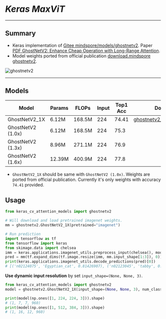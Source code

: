 # ___Keras MaxViT___
***

## Summary
  - Keras implementation of [Gitee mindspore/models/ghostnetv2](https://gitee.com/mindspore/models/tree/master/research/cv/ghostnetv2). Paper [PDF GhostNetV2: Enhance Cheap Operation with Long-Range Attention](https://openreview.net/pdf/6db544c65bbd0fa7d7349508454a433c112470e2.pdf).
  - Model weights ported from official publication [download.mindspore ghostnetv2](https://download.mindspore.cn/model_zoo/research/cv/ghostnetv2/).

  ![ghostnetv2](https://user-images.githubusercontent.com/5744524/202699896-4c429db1-8038-4dc9-992b-d355d1cfee6e.PNG)
***

## Models
  | Model             | Params | FLOPs  | Input | Top1 Acc | Download |
  | ----------------- | ------ | ------ | ----- | -------- | -------- |
  | GhostNetV2_1X     | 6.12M  | 168.5M | 224   | 74.41    | [ghostnetv2_1x_imagenet.h5](https://github.com/leondgarse/keras_cv_attention_models/releases/download/ghostnetv2/ghostnetv2_1x_imagenet.h5) |
  | GhostNetV2 (1.0x) | 6.12M  | 168.5M | 224   | 75.3     |          |
  | GhostNetV2 (1.3x) | 8.96M  | 271.1M | 224   | 76.9     |          |
  | GhostNetV2 (1.6x) | 12.39M | 400.9M | 224   | 77.8     |          |

  - `GhostNetV2_1X` should be same with `GhostNetV2 (1.0x)`. Weights are ported from official publication. Currently it's only weights with accuracy `74.41` provided.
## Usage
  ```py
  from keras_cv_attention_models import ghostnetv2

  # Will download and load pretrained imagenet weights.
  mm = ghostnetv2.GhostNetV2_1X(pretrained="imagenet")

  # Run prediction
  import tensorflow as tf
  from tensorflow import keras
  from skimage.data import chelsea
  imm = keras.applications.imagenet_utils.preprocess_input(chelsea(), mode='torch') # Chelsea the cat
  pred = mm(tf.expand_dims(tf.image.resize(imm, mm.input_shape[1:3]), 0)).numpy()
  print(keras.applications.imagenet_utils.decode_predictions(pred)[0])
  # [('n02124075', 'Egyptian_cat', 0.81426907), ('n02123045', 'tabby', 0.07202001), ...]
  ```
  **Use dynamic input resolution** by set `input_shape=(None, None, 3)`.
  ```py
  from keras_cv_attention_models import ghostnetv2
  model = ghostnetv2.GhostNetV2_1X(input_shape=(None, None, 3), num_classes=0)

  print(model(np.ones([1, 224, 224, 3])).shape)
  # (1, 7, 7, 960)
  print(model(np.ones([1, 512, 384, 3])).shape)
  # (1, 16, 12, 960)
  ```
